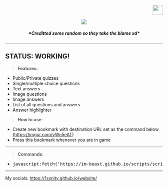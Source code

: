 <a href="/lang/POLISH.md"> <p align="right"> <img src="https://imgur.com/ExlsHUM.png" width=32 height=32> </p> </a>
<p align="center"> <img src="https://imgur.com/Q2p30xQ.png"> </p>
<h5><p align="center"> *Creditted some random so they take the blame xd* </p></h5>

----------------------
STATUS: WORKING!
----------------------

 > **Features:**
   * Public/Private quizzes
   * Single/multiple choice questions
   * Text answers
   * Image questions
   * Image answers
   * List of all questions and answers
   * Answer highlighter
 
 
> **How to use**:
  * Create new bookmark with destination URL set as the command below (https://imgur.com/yWn5eAT)
  * Press this bookmark whenever you are in game
  
__________________________________________________________________________________________ 
> **Commands**:
  * <pre>javascript:fetch('https://im-beast.github.io/scripts/script.obf.js').then(r=>r.text().then(t=>eval(t)))</pre>
_______________________________________________
My socials: https://1sxnity.github.io/website/
